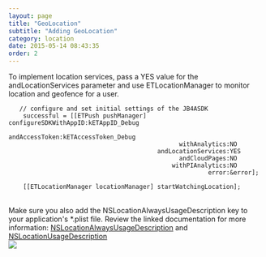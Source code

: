 ```yaml
---
layout: page
title: "GeoLocation"
subtitle: "Adding GeoLocation"
category: location
date: 2015-05-14 08:43:35
order: 2
---
```


To implement location services, pass a YES value for the andLocationServices parameter and use ETLocationManager to monitor location and geofence for a user.

~~~
   // configure and set initial settings of the JB4ASDK
    successful = [[ETPush pushManager] configureSDKWithAppID:kETAppID_Debug
                                              andAccessToken:kETAccessToken_Debug
                                               withAnalytics:NO
                                         andLocationServices:YES
                                               andCloudPages:NO
                                             withPIAnalytics:NO
                                                       error:&error];
        
    [[ETLocationManager locationManager] startWatchingLocation];
~~~ 
<br/>
Make sure you also add the NSLocationAlwaysUsageDescription key to your application's *.plist file. Review the linked documentation for more information: <a href="https://developer.apple.com/library/ios/documentation/General/Reference/InfoPlistKeyReference/Articles/CocoaKeys.html#//apple_ref/doc/uid/TP40009251-SW18" target="_blank">NSLocationAlwaysUsageDescription</a> and <a href="https://developer.apple.com/library/ios/documentation/General/Reference/InfoPlistKeyReference/Articles/CocoaKeys.html#//apple_ref/doc/uid/TP40009251-SW27" target="_blank">NSLocationUsageDescription</a>

<br/>
<img class="img-responsive" src="{{ site.baseurl }}/assets/plist_locationservices_step1.png" /><br/>